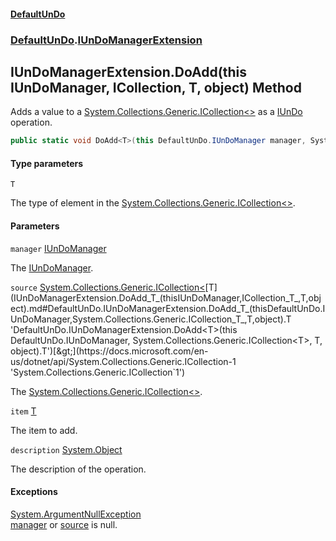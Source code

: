 #### [DefaultUnDo](DefaultUnDo.md 'DefaultUnDo')
### [DefaultUnDo](DefaultUnDo.md#DefaultUnDo 'DefaultUnDo').[IUnDoManagerExtension](IUnDoManagerExtension.md 'DefaultUnDo.IUnDoManagerExtension')

## IUnDoManagerExtension.DoAdd<T>(this IUnDoManager, ICollection<T>, T, object) Method

Adds a value to a [System.Collections.Generic.ICollection&lt;&gt;](https://docs.microsoft.com/en-us/dotnet/api/System.Collections.Generic.ICollection-1 'System.Collections.Generic.ICollection`1') as a [IUnDo](IUnDo.md 'DefaultUnDo.IUnDo') operation.

```csharp
public static void DoAdd<T>(this DefaultUnDo.IUnDoManager manager, System.Collections.Generic.ICollection<T> source, T item, object? description=null);
```
#### Type parameters

<a name='DefaultUnDo.IUnDoManagerExtension.DoAdd_T_(thisDefaultUnDo.IUnDoManager,System.Collections.Generic.ICollection_T_,T,object).T'></a>

`T`

The type of element in the [System.Collections.Generic.ICollection&lt;&gt;](https://docs.microsoft.com/en-us/dotnet/api/System.Collections.Generic.ICollection-1 'System.Collections.Generic.ICollection`1').
#### Parameters

<a name='DefaultUnDo.IUnDoManagerExtension.DoAdd_T_(thisDefaultUnDo.IUnDoManager,System.Collections.Generic.ICollection_T_,T,object).manager'></a>

`manager` [IUnDoManager](IUnDoManager.md 'DefaultUnDo.IUnDoManager')

The [IUnDoManager](IUnDoManager.md 'DefaultUnDo.IUnDoManager').

<a name='DefaultUnDo.IUnDoManagerExtension.DoAdd_T_(thisDefaultUnDo.IUnDoManager,System.Collections.Generic.ICollection_T_,T,object).source'></a>

`source` [System.Collections.Generic.ICollection&lt;](https://docs.microsoft.com/en-us/dotnet/api/System.Collections.Generic.ICollection-1 'System.Collections.Generic.ICollection`1')[T](IUnDoManagerExtension.DoAdd_T_(thisIUnDoManager,ICollection_T_,T,object).md#DefaultUnDo.IUnDoManagerExtension.DoAdd_T_(thisDefaultUnDo.IUnDoManager,System.Collections.Generic.ICollection_T_,T,object).T 'DefaultUnDo.IUnDoManagerExtension.DoAdd<T>(this DefaultUnDo.IUnDoManager, System.Collections.Generic.ICollection<T>, T, object).T')[&gt;](https://docs.microsoft.com/en-us/dotnet/api/System.Collections.Generic.ICollection-1 'System.Collections.Generic.ICollection`1')

The [System.Collections.Generic.ICollection&lt;&gt;](https://docs.microsoft.com/en-us/dotnet/api/System.Collections.Generic.ICollection-1 'System.Collections.Generic.ICollection`1').

<a name='DefaultUnDo.IUnDoManagerExtension.DoAdd_T_(thisDefaultUnDo.IUnDoManager,System.Collections.Generic.ICollection_T_,T,object).item'></a>

`item` [T](IUnDoManagerExtension.DoAdd_T_(thisIUnDoManager,ICollection_T_,T,object).md#DefaultUnDo.IUnDoManagerExtension.DoAdd_T_(thisDefaultUnDo.IUnDoManager,System.Collections.Generic.ICollection_T_,T,object).T 'DefaultUnDo.IUnDoManagerExtension.DoAdd<T>(this DefaultUnDo.IUnDoManager, System.Collections.Generic.ICollection<T>, T, object).T')

The item to add.

<a name='DefaultUnDo.IUnDoManagerExtension.DoAdd_T_(thisDefaultUnDo.IUnDoManager,System.Collections.Generic.ICollection_T_,T,object).description'></a>

`description` [System.Object](https://docs.microsoft.com/en-us/dotnet/api/System.Object 'System.Object')

The description of the operation.

#### Exceptions

[System.ArgumentNullException](https://docs.microsoft.com/en-us/dotnet/api/System.ArgumentNullException 'System.ArgumentNullException')  
[manager](IUnDoManagerExtension.DoAdd_T_(thisIUnDoManager,ICollection_T_,T,object).md#DefaultUnDo.IUnDoManagerExtension.DoAdd_T_(thisDefaultUnDo.IUnDoManager,System.Collections.Generic.ICollection_T_,T,object).manager 'DefaultUnDo.IUnDoManagerExtension.DoAdd<T>(this DefaultUnDo.IUnDoManager, System.Collections.Generic.ICollection<T>, T, object).manager') or [source](IUnDoManagerExtension.DoAdd_T_(thisIUnDoManager,ICollection_T_,T,object).md#DefaultUnDo.IUnDoManagerExtension.DoAdd_T_(thisDefaultUnDo.IUnDoManager,System.Collections.Generic.ICollection_T_,T,object).source 'DefaultUnDo.IUnDoManagerExtension.DoAdd<T>(this DefaultUnDo.IUnDoManager, System.Collections.Generic.ICollection<T>, T, object).source') is null.